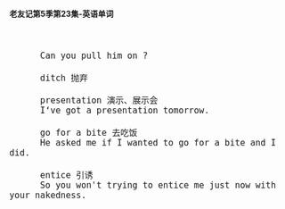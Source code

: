 #### 老友记第5季第23集-英语单词

<div style="font-size: 18px">
<br />

```
      Can you pull him on ?

      ditch 抛弃

      presentation 演示、展示会
      I‘ve got a presentation tomorrow.

      go for a bite 去吃饭
      He asked me if I wanted to go for a bite and I did.

      entice 引诱
      So you won't trying to entice me just now with your nakedness.
      

```
<br />
</div>
